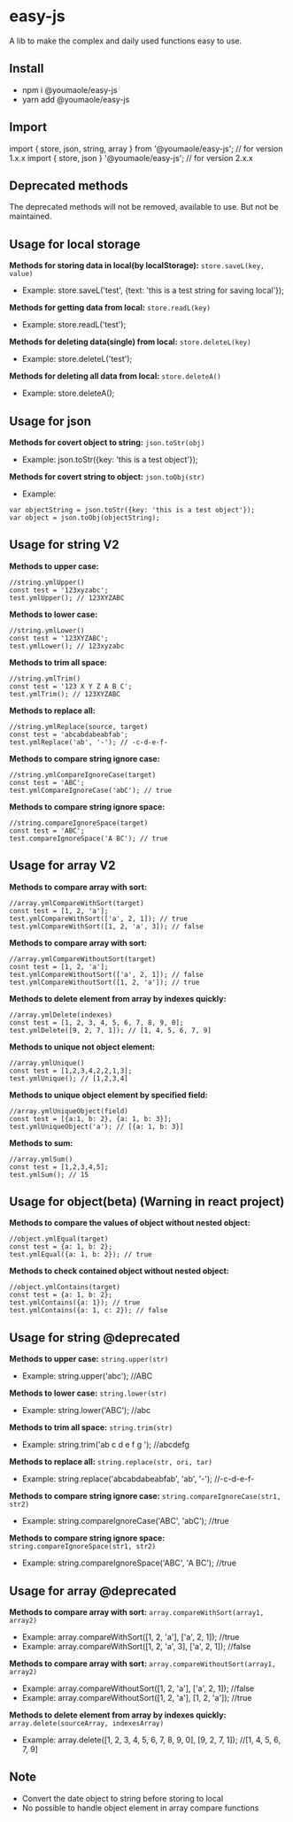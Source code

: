 # easy-js
A lib to make the complex and daily used functions easy to use.

## Install
* npm i @youmaole/easy-js
* yarn add @youmaole/easy-js

## Import
import { store, json, string, array } from '@youmaole/easy-js'; // for version 1.x.x
import { store, json } '@youmaole/easy-js'; // for version 2.x.x

## Deprecated methods
The deprecated methods will not be removed, available to use. But not be maintained.

## Usage for local storage
**Methods for storing data in local(by localStorage):**
```store.saveL(key, value)```
- Example: store.saveL('test', {text: 'this is a test string for saving local'});

**Methods for getting data from local:**
```store.readL(key)```
- Example: store.readL('test');

**Methods for deleting data(single) from local:**
```store.deleteL(key)```
- Example: store.deleteL('test');

**Methods for deleting all data from local:**
```store.deleteA()```
- Example: store.deleteA();

## Usage for json
**Methods for covert object to string:**
```json.toStr(obj)```
- Example: json.toStr({key: 'this is a test object'});

**Methods for covert string to object:**
```json.toObj(str)```
- Example:
```
var objectString = json.toStr({key: 'this is a test object'});
var object = json.toObj(objectString);
```

## Usage for string V2
**Methods to upper case:**
```
//string.ymlUpper()
const test = '123xyzabc';
test.ymlUpper(); // 123XYZABC
```
**Methods to lower case:**
```
//string.ymlLower()
const test = '123XYZABC';
test.ymlLower(); // 123xyzabc
```
**Methods to trim all space:**
```
//string.ymlTrim()
const test = '123 X Y Z A B C';
test.ymlTrim(); // 123XYZABC
```
**Methods to replace all:**
```
//string.ymlReplace(source, target)
const test = 'abcabdabeabfab';
test.ymlReplace('ab', '-'); // -c-d-e-f-

```
**Methods to compare string ignore case:**
```
//string.ymlCompareIgnoreCase(target)
const test = 'ABC';
test.ymlCompareIgnoreCase('abC'); // true
```
**Methods to compare string ignore space:**
```
//string.compareIgnoreSpace(target)
const test = 'ABC';
test.compareIgnoreSpace('A BC'); // true
```

## Usage for array V2
**Methods to compare array with sort:**
```
//array.ymlCompareWithSort(target)
const test = [1, 2, 'a'];
test.ymlCompareWithSort(['a', 2, 1]); // true
test.ymlCompareWithSort([1, 2, 'a', 3]); // false
```

**Methods to compare array with sort:**
```
//array.ymlCompareWithoutSort(target)
cosnt test = [1, 2, 'a'];
test.ymlCompareWithoutSort(['a', 2, 1]); // false
test.ymlCompareWithoutSort([1, 2, 'a']); // true
```
**Methods to delete element from array by indexes quickly:**
```
//array.ymlDelete(indexes)
const test = [1, 2, 3, 4, 5, 6, 7, 8, 9, 0];
test.ymlDelete([9, 2, 7, 1]); // [1, 4, 5, 6, 7, 9]
```
**Methods to unique not object element:**
```
//array.ymlUnique()
const test = [1,2,3,4,2,2,1,3];
test.ymlUnique(); // [1,2,3,4]
```
**Methods to unique object element by specified field:**
```
//array.ymlUniqueObject(field)
const test = [{a:1, b: 2}, {a: 1, b: 3}];
test.ymlUniqueObject('a'); // [{a: 1, b: 3}]
```
**Methods to sum:**
```
//array.ymlSum()
const test = [1,2,3,4,5];
test.ymlSum(); // 15
```

## Usage for object(beta) (Warning in react project)
**Methods to compare the values of object without nested object:**
```
//object.ymlEqual(target)
const test = {a: 1, b: 2};
test.ymlEqual({a: 1, b: 2}); // true
```
**Methods to check contained object without nested object:**
```
//object.ymlContains(target)
const test = {a: 1, b: 2};
test.ymlContains({a: 1}); // true
test.ymlContains({a: 1, c: 2}); // false
```

## Usage for string @deprecated
**Methods to upper case:**
```string.upper(str)```
- Example: string.upper('abc'); //ABC

**Methods to lower case:**
```string.lower(str)```
- Example: string.lower('ABC'); //abc

**Methods to trim all space:**
```string.trim(str)```
- Example: string.trim('ab c d e f g  '); //abcdefg

**Methods to replace all:**
```string.replace(str, ori, tar)```
- Example: string.replace('abcabdabeabfab', 'ab', '-'); //-c-d-e-f-

**Methods to compare string ignore case:**
```string.compareIgnoreCase(str1, str2)```
- Example: string.compareIgnoreCase('ABC', 'abC'); //true

**Methods to compare string ignore space:**
```string.compareIgnoreSpace(str1, str2)```
- Example: string.compareIgnoreSpace('ABC', 'A BC'); //true

## Usage for array @deprecated
**Methods to compare array with sort:**
```array.compareWithSort(array1, array2)```
- Example: array.compareWithSort([1, 2, 'a'], ['a', 2, 1]); //true
- Example: array.compareWithSort([1, 2, 'a', 3], ['a', 2, 1]); //false

**Methods to compare array with sort:**
```array.compareWithoutSort(array1, array2)```
- Example: array.compareWithoutSort([1, 2, 'a'], ['a', 2, 1]); //false
- Example: array.compareWithoutSort([1, 2, 'a'], [1, 2, 'a']); //true

**Methods to delete element from array by indexes quickly:**
```array.delete(sourceArray, indexesArray)```
- Example: array.delete([1, 2, 3, 4, 5, 6, 7, 8, 9, 0], [9, 2, 7, 1]); //[1, 4, 5, 6, 7, 9]

## Note
- Convert the date object to string before storing to local
- No possible to handle object element in array compare functions
